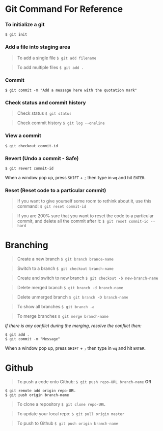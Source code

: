 # Git Command For Reference

### To initialize a git
`$ git init`

### Add a file into staging area
> To add a single file
`$ git add filename`

> To add multiple files
`$ git add .`

### Commit
`$ git commit -m "Add a message here with the quotation mark"`

### Check status and commit history
> Check status
`$ git status`

> Check commit history
`$ git log --oneline`

### View a commit
`$ git checkout commit-id`

### Revert (Undo a commit - Safe)
`$ git revert commit-id`

When a window pop up, press `SHIFT` + `;` then type in `wq` and hit `ENTER`.

### Reset (Reset code to a particular commit)
> If you want to give yourself some room to rethink about it, use this command:
`$ git reset commit-id`

> If you are 200% sure that you want to reset the code to a particular commit, and delete all the commit after it:
`$ git reset commit-id --hard`

# Branching
> Create a new branch
`$ git branch brance-name`

> Switch to a branch
`$ git checkout branch-name`

> Create and switch to new branch
`$ git checkout -b new-branch-name`

> Delete merged branch
`$ git branch -d branch-name`

> Delete unmerged branch
`$ git branch -D branch-name`

> To show all branches
`$ git branch -a`

> To merge branches
`$ git merge branch-name`

*If there is any conflict during the merging, resolve the conflict then:*
```
$ git add .
$ git commit -m "Message"
```
When a window pop up, press ```SHIFT``` + ```;``` then type in ```wq``` and hit ```ENTER```.

# Github
> To push a code onto Github:
`$ git push repo-URL branch-name`
> **OR**
```
$ git remote add origin repo-URL
$ git push origin branch-name
```

> To clone a repository
`$ git clone repo-URL`

>To update your local repo:
`$ git pull origin master`

>To push to Github
`$ git push origin branch-name`
